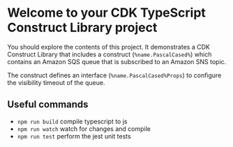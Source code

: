 # Welcome to your CDK TypeScript Construct Library project

You should explore the contents of this project. It demonstrates a CDK Construct Library that includes a construct (`%name.PascalCased%`)
which contains an Amazon SQS queue that is subscribed to an Amazon SNS topic.

The construct defines an interface (`%name.PascalCased%Props`) to configure the visibility timeout of the queue.

## Useful commands

* `npm run build`   compile typescript to js
* `npm run watch`   watch for changes and compile
* `npm run test`    perform the jest unit tests

